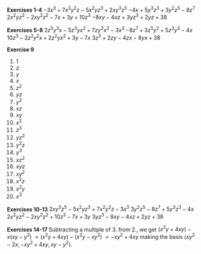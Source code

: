 **Exercises 1-4**
$-3x^3+7x^2y^2z-5x^2yz^3+2xy^3z^5$
$-4x+5y^3z^3+3y^2z^5-8z^7$
$2x^2yz^2-2xy^2z^2-7x+3y+10z^3$
$-8xy-4xz+3yz^3+2yz+38$

**Exercises 5-8**
$2z^5y^3x-5z^3yx^2+7zy^2x^2-3x^3$
$-8z^7+3z^5y^2+5z^3y^3-4x$
$10z^3-2z^2y^2x+2z^2yx^2+3y-7x$
$3z^3+2zy-4zx-8yx+38$

**Exercise 9**
1. $1$
2. $z$
3. $y$
4. $x$
5. $z^2$
6. $yz$
7. $y^2$
8. $xz$
9. $xy$
10. $x^2$
11. $z^3$
12. $yz^2$
13. $y^2z$
14. $y^3$
15. $xz^2$
16. $xyz$
17. $xy^2$
18. $x^2z$
19. $x^2y$
20. $x^3$

**Exercises 10-13**
$2xy^3z^5-5x^2yz^3+7x^2y^2z-3x^3$
$3y^2z^5-8z^7+5y^3z^3-4x$
$2x^2yz^2-2xy^2z^2+10z^3-7x+3y$
$3yz^3-8xy-4xz+2yz+38$

**Exercises 14-17**
Subtracting a multiple of 3. from 2., we get
$(x^2y+4xy)-x(xy-y^2)$
$=(x^2y+4xy)-(x^2y-xy^2)$
$=-xy^2+4xy$
making the basis $\langle xy^2-2x,-xy^2+4xy,xy-y^2\rangle$.

